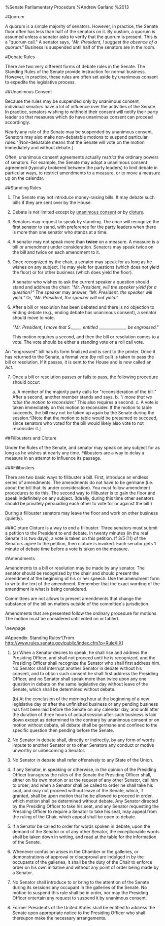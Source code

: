 %Senate Parliamentary Procedure
%Andrew Garland
%2013

<!--pandoc command
pandoc DebateRules.md -o H-DebateRules.pdf --template=senate --latex-engine=xelatex --variable=mainfont:"Adobe Caslon Pro" -s -S --variable=subtitle:"SEP Mock Senate"
-->

#Quorum

A quorum is a simple majority of senators. However, in practice, the Senate floor often has less than half of the senators on it. By custom, a quorum is assumed unless a senator asks to verify that the quorum is present. This is a "quorum call." A senator says, *"Mr. President, I suggest the absence of a quorum."* Business is suspended until half of the senators are in the room.

#Debate Rules

There are two very different forms of debate rules in the Senate. The Standing Rules of the Senate provide instruction for normal business. However, in practice, these rules are often set aside by unanimous consent to expedite the legislative process. 

##Unanimous Consent

Because the rules may be suspended only by unanimous consent, individual senators have a lot of influence over the activities of the Senate. In practice, senators wishing to withhold their consent will notify their party leader so that measures which do have unanimous consent can proceed accordingly. 

Nearly any rule of the Senate may be suspended by unanimous consent. Senators may also make non-debatable motions to suspend particular rules.^[Non-debatable means that the Senate will vote on the motion immediately and without debate.]

Often, unanimous consent agreements actually *restrict* the ordinary powers of senators. For example, the Senate may adopt a unanimous consent agreement (typically brokered between the party leaders) to limit debate in particular ways, to restrict amendments to a measure, or to move a measure up on the calendar.

##Standing Rules

1. The Senate may not introduce money-raising bills. It may debate such bills if they are sent over by the House.

2. Debate is not limited except by [unanimous consent](#unanimous-consent) or by [cloture](#filibusters-and-cloture).

3. Senators may request to speak by standing. The chair will recognize the first senator to stand, with preference for the party leaders when there is more than one senator who stands at a time.

4. A senator may not speak more than **twice** on a measure. A measure is a bill or amendment under consideration. Senators may speak twice on the bill and twice on each amendment to it.

5. Once recognized by the chair, a senator may speak for as long as he wishes on any subject. He may yield for questions (which does not yield the floor) or for other business (which does yield the floor).

	A senator who wishes to ask the current speaker a question should stand and address the chair: *"Mr. President, will the speaker yield for a question?"* The speaker may answer, *"Mr. President, the speaker will yield."* Or, *"Mr. President, the speaker will not yield."*
	
6. After a bill or resolution has been debated and there is no objection to ending debate (e.g., ending debate has unanimous consent), a senator should move to vote.

	*"Mr. President, I move that S._____ entitled ______________ be *engrossed*."*
	
	This motion requires a second, and then the bill or resolution comes to a vote. The vote should be either a standing vote or a roll call vote.

An "engrossed" bill has its form finalized and is sent to the printer. Once it has returned to the Senate, a formal vote (by roll call) is taken to pass the bill or resolution. If it passes, it is sent to the House and is now called an *Act*.
	
7. Once a bill or resolution passes or fails to pass, the following procedure should occur:

	a. A member of the majority party calls for "reconsideration of the bill." After a second, another member stands and says,
	b. *"I move that we table the motion to reconsider."* This also requires a second.
	c. A vote is taken immediately on this motion to reconsider. If the motion to table succeeds, the bill may not be taken up again by the Senate during the session.^[Note that the motion to table would be presumed to succeed, since senators who voted for the bill would likely also vote to not reconsider it.]

##Filibusters and Cloture

Under the Rules of the Senate, and senator may speak on any subject for as long as he wishes at nearly any time. Filibusters are a way to delay a measure in an attempt to influence its passage. 

###Filibusters

There are two basic ways to filibuster a bill. First, introduce an endless series of amendments. The amendments do not have to be germane (i.e. about the bill that its under consideration). You must follow amendment procedures to do this. The second way to filibuster is to gain the floor and speak indefinitely on any subject. (Ideally, during this time other senators should be privately persuading each other to vote for or against the bill.)

During a filibuster senators may leave the floor and work on other business (quietly). 

###Cloture
Cloture is a way to end a filibuster. Three senators must submit a petition to the President to end debate. In twenty minutes (in the real Senate it is two days), a vote is taken on this petition. If 3/5 (11) of the Senators agree to the petition, then cloture is invoked. Each senator gets 1 minute of debate time before a vote is taken on the measure.


#Amendments

Amendments to a bill or resolution may be made by any senator. The senator should be recognized by the chair and should present the amendment at the beginning of his or her speech. Use the amendment form to write the text of the amendment. Remember that the exact wording of the amendment is what is being considered.

Committees are not allows to present amendments that change the substance of the bill on matters outside of the committee's jurisdiction.

Amendments that are presented follow the ordinary procedure for motions. The motion must be considered until voted on or tabled. 

\newpage

#Appendix: Standing Rules^[From <http://www.rules.senate.gov/public/index.cfm?p=RuleXIX>]

1. (a) When a Senator desires to speak, he shall rise and address the Presiding Officer, and shall not proceed until he is recognized, and the Presiding Officer shall recognize the Senator who shall first address him. No Senator shall interrupt another Senator in debate without his consent, and to obtain such consent he shall first address the Presiding Officer, and no Senator shall speak more than twice upon any one question in debate on the same legislative day without leave of the Senate, which shall be determined without debate.

	(b) At the conclusion of the morning hour at the beginning of a new legislative day or after the unfinished business or any pending business has first been laid before the Senate on any calendar day, and until after the duration of three hours of actual session after such business is laid down except as determined to the contrary by unanimous consent or on motion without debate, all debate shall be germane and confined to the specific question then pending before the Senate.

2. No Senator in debate shall, directly or indirectly, by any form of words impute to another Senator or to other Senators any conduct or motive unworthy or unbecoming a Senator.

3. No Senator in debate shall refer offensively to any State of the Union.

4. If any Senator, in speaking or otherwise, in the opinion of the Presiding Officer transgress the rules of the Senate the Presiding Officer shall, either on his own motion or at the request of any other Senator, call him to order; and when a Senator shall be called to order he shall take his seat, and may not proceed without leave of the Senate, which, if granted, shall be upon motion that he be allowed to proceed in order, which motion shall be determined without debate. Any Senator directed by the Presiding Officer to take his seat, and any Senator requesting the Presiding Officer to require a Senator to take his seat, may appeal from the ruling of the Chair, which appeal shall be open to debate.

5. If a Senator be called to order for words spoken in debate, upon the demand of the Senator or of any other Senator, the exceptionable words shall be taken down in writing, and read at the table for the information of the Senate.

6. Whenever confusion arises in the Chamber or the galleries, or demonstrations of approval or disapproval are indulged in by the occupants of the galleries, it shall be the duty of the Chair to enforce order on his own initiative and without any point of order being made by a Senator.

7. No Senator shall introduce to or bring to the attention of the Senate during its sessions any occupant in the galleries of the Senate. No motion to suspend this rule shall be in order, nor may the Presiding Officer entertain any request to suspend it by unanimous consent.

8. Former Presidents of the United States shall be entitled to address the Senate upon appropriate notice to the Presiding Officer who shall thereupon make the necessary arrangements.

	